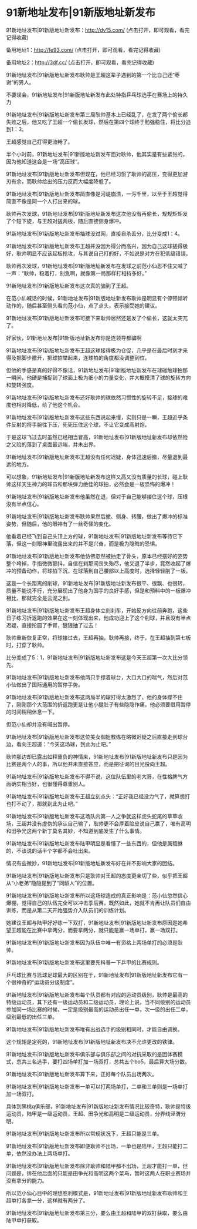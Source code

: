 # 91新地址发布|91新版地址新发布



91新地址发布|91新版地址新发布：http://dv15.com/ (点击打开，即可观看，看完记得收藏)

备用地址1：http://fe93.com/ (点击打开，即可观看，看完记得收藏)

备用地址2：http://3df.cc/ (点击打开，即可观看，看完记得收藏)




91新地址发布|91新版地址新发布耿帅是王超这辈子遇到的第一个比自己还“枣谢”的男人。

不要误会，91新地址发布|91新版地址新发布此处特指乒乓球选手在赛场上的持久力

91新地址发布|91新版地址新发布第三局耿帅基本上已经乱了，在发了两个偷长都失败之后，他又吃了王超一个偷长发球，然后在第四个球终于勉强稳住，将比分追到1：3。

王超感觉自己打得更流畅了。

半个小时前，91新地址发布|91新版地址新发布面对耿帅，他其实是有些紧张的，因为他知道这会是一场“高压球”。

91新地址发布|91新版地址新发布但现在，他已经习惯了耿帅的高压，变得更加游刃有余，而耿帅给出的压力反而大幅度降低了。

91新地址发布|91新版地址新发布简直像是河堤崩溃，一泻千里，以至于王超觉得简直不像是同一个人打出来的球。

耿帅再次发球，91新地址发布|91新版地址新发布这次他没有再偷长，规规矩矩发了个短下旋，与王超对搓两板，随后直接侧身爆冲。

91新地址发布|91新版地址新发布抽球没过网，直接自杀丢分，比分变成1：4。

91新地址发布|91新版地址新发布王超并没因为得分而高兴，因为自己这球搓得极好，耿帅明显不应该起板抢攻，与其说自己打的好，不如说是对方在犯低级错误。

耿帅再次发球，91新地址发布|91新版地址新发布在发球之前范小仙忍不住又喊了一声：“耿帅，稳着打，别急啊，就像第一局那样打相持多好。”

91新地址发布|91新版地址新发布这次真的骗到了王超。

在范小仙喊话的时候，91新地址发布|91新版地址新发布耿帅是明显有个停顿倾听动作的，随后甚至侧头看向范小仙，点了点头，表示接受她的建议。

91新地址发布|91新版地址新发布可接下来耿帅居然还是发了个偷长，这就太突兀了。

好家伙，91新地址发布|91新版地址新发布你是连领导都骗啊

91新地址发布|91新版地址新发布王超这球接得极为仓促，几乎是在最后时刻才来得及把脚步撤开，把球拍举起来，连球拍的角度都没调整到位。

但他的手感是真的好得不像话，91新地址发布|91新版地址新发布在球碰触球拍那一瞬间，他硬是捕捉到了球面上极为细小的力量变化，并大概摸清了球的旋转方向和旋转强度。

91新地址发布|91新版地址新发布还好耿帅的球依然习惯性的旋转不足，接球的难度也相对降低，给了他这个机会。

91新地址发布|91新版地址新发布这些东西说起来慢，实则只是一瞬，王超近乎条件反射的将手腕往下压，死死压住这个球，不让它变成高射炮。

于是这球飞过去时虽然已经相当冒高，91新地址发布|91新版地址新发布却依然险之又险的落到了桌面最远端，并未出界。

91新地址发布|91新版地址新发布王超没有任何迟疑，身体迅速后撤，尽量退到最远的地方。

可以想象，91新地址发布|91新版地址新发布这样又高又没有质量的长球，碰上耿帅这样天生神力的球员和那块弹力绝佳的球拍，必然会是一板恐怖的爆冲！

91新地址发布|91新版地址新发布他虽然在退，但对于自己能够接住这个球，压根没有半点信心。

91新地址发布|91新版地址新发布耿帅果然后撤、侧身、转腰，做出了爆冲的标准姿势，但随后，他的眼神有了一丝奇怪的变化。

他看着已经飞到自己头顶上方的球，91新地址发布|91新版地址新发布等待它下落，但这一刻眼神里流露出来的并不是兴奋，而是极为隐晦的恐惧。

91新地址发布|91新版地址新发布他仿佛忽然被抽走了骨头，原本已经摆好的姿势整个垮掉，手指微微颤抖，自信在刹那间丧失殆尽，他又退了半步，竟然收起了爆冲的预备动作，将球拍下沉，在球落到自己腰部以上高度时，选择轻轻削了一板。

这是一个长距离的削球，91新地址发布|91新版地址新发布很平、很飘、也很转，质量不能说不行，充分展现出了他身为国手的良好手感，但是和预料中的一板爆冲相比，那就完全是云泥之别。

91新地址发布|91新版地址新发布王超身体立刻刹车，开始反方向往前奔跑，这些日子练习折返跑的效果在这一刻体现出来，他成功迎上了这个削球，并且没有半点迟疑，直接抡圆了手臂，狠狠抽了过去！

耿帅重新恢复正常，将球接过去，王超再抽，耿帅再接，终于，在王超抽到第七板时，打穿了耿帅。

比分变成了5：1，91新地址发布|91新版地址新发布这是今天王超第一次大比分领先。

91新地址发布|91新版地址新发布他两只手撑着球台，大口大口的喘气，然后对范小仙做出了国际通用的暂停手势。

91新地址发布|91新版地址新发布这两局半的球打得太激烈了，他的身体撑不住了，刚刚那个大范围的折返跑更是让他小腿肚子有些隐隐作痛，他必须要借用暂停的时间稍稍休息一下。

但范小仙却并没有喊出暂停。

91新地址发布|91新版地址新发布这位美女御姐教练在略微迟疑之后直接走到球台边，看向王超道：“今天这场球，到此为止吧。”

耿帅那边却已露出如释重负的神情来，91新地址发布|91新版地址新发布只是因为比赛是两个人的事，所以他并未直接答应，而是把征询的目光投向王超。

91新地址发布|91新版地址新发布不得不说，这位队伍里的老大哥，在性格脾气方面确实相当好，也很懂得尊重别人。

91新地址发布|91新版地址新发布王超立刻点头：“正好我已经没力气了，就算想打也打不动了，那就到此为止吧。”

91新地址发布|91新版地址新发布这场队内第一人之争就这样虎头蛇尾的草草收场，王超并没有虚伪的承认自己输了，耿帅更不会厚着脸皮说自己赢了，唯有高明和田争光这两个新丁莫名其妙，不知道到底发生了什么事情。

91新地址发布|91新版地址新发布陆甲明显是看懂了一些东西的，但他是属貔貅的，不该说的话半个字都不会吐出来。

情况有些微妙，91新地址发布|91新版地址新发布好在并不影响大家的团结。

91新地址发布|91新版地址新发布只是耿帅对王超的态度更亲切了些，似乎把王超从“小老弟”隐隐提到了“同龄人”的位置。

91新地址发布|91新版地址新发布所以这场球造成的真正影响是：范小仙忽然信心爆棚，觉得自己的队伍完全可以冲击季后赛，既然如此，她就不肯再让队员们自由训练，而是从第二天开始强势介入队员们的训练计划。

她建议王超与陆甲好好练一下双打，91新地址发布|91新版地址新发布原因是她希望王超能在比赛中拿两分，而要拿两分，就只能是赢一场单打，赢一场双打。

91新地址发布|91新版地址新发布因为队伍中唯一有资格上两场单打的必须是耿帅。

91新地址发布|91新版地址新发布这里要先科普一下乒甲的比赛规则。

乒乓球比赛与篮球足球最大的区别在于，91新地址发布|91新版地址新发布它有一个很神奇的“运动员分级制度”。

91新地址发布|91新版地址新发布每个队员都有对应的运动员级别，耿帅是最高的特级运动员，其下还有一级运动员和二级运动员，理论上说，当不同级别的运动员参加同一场比赛的时候，一定是级别最高的运动员出任一单，次一级的出任二单，级别最低的出任三单。

91新地址发布|91新版地址新发布唯有出战选手的级别相同时，才能自由调换。

这个规矩是定死的，91新地址发布|91新版地址新发布决不允许更改的铁律。

91新地址发布|91新版地址新发布俱乐部与俱乐部之间的对抗采取的是团体赛模式，总共三名选手，要打四场单打加一场双打，总共五个bo5，最后算大场分数。

91新地址发布|91新版地址新发布算下来，正好每个队员出场两次。

91新地址发布|91新版地址新发布一单可以打两场单打，二单和三单则是一场单打加一场双打。

具体到黑桃q俱乐部，91新地址发布|91新版地址新发布情况比较奇特，耿帅是特级运动员，陆甲是一级运动员，王超、田争光和高明是二级运动员，分界线泾渭分明。

91新地址发布|91新版地址新发布所以常规状况下，王超只能是三单。

91新地址发布|91新版地址新发布即便耿帅不出场，一单也是陆甲，王超只能打二单，依然没办法上两场单打。

91新地址发布|91新版地址新发布除非耿帅和陆甲都不出场，王超才能打一单，但问题是，排在他后面的只能是田争光和高明这两个菜鸟，暂时这两人在职业赛场并没有拿分的能力。

所以范小仙心目中的理想胜利模式是，91新地址发布|91新版地址新发布耿帅和王超单打各拿一分，这样就有两分了。

91新地址发布|91新版地址新发布第三分，要么由王超和陆甲的双打获取，要么由陆甲单打获取。
